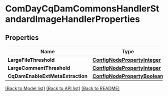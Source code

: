 # ComDayCqDamCommonsHandlerStandardImageHandlerProperties

## Properties
Name | Type | Description | Notes
------------ | ------------- | ------------- | -------------
**LargeFileThreshold** | [**ConfigNodePropertyInteger**](configNodePropertyInteger.md) |  | [optional] 
**LargeCommentThreshold** | [**ConfigNodePropertyInteger**](configNodePropertyInteger.md) |  | [optional] 
**CqDamEnableExtMetaExtraction** | [**ConfigNodePropertyBoolean**](configNodePropertyBoolean.md) |  | [optional] 

[[Back to Model list]](../README.md#documentation-for-models) [[Back to API list]](../README.md#documentation-for-api-endpoints) [[Back to README]](../README.md)


